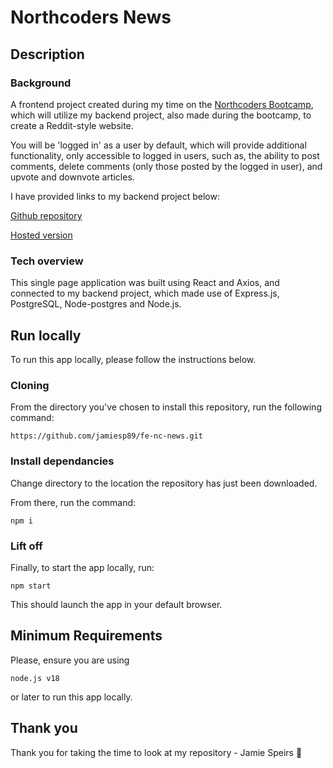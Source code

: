 # Northcoders News

## Description

### Background

A frontend project created during my time on the [Northcoders Bootcamp](https://northcoders.com/), which will utilize my backend project, also made during the bootcamp, to create a Reddit-style website.

You will be 'logged in' as a user by default, which will provide additional functionality, only accessible to logged in users, such as, the ability to post comments, delete comments (only those posted by the logged in user), and upvote and downvote articles.

I have provided links to my backend project below:

[Github repository](https://github.com/jamiesp89/be-nc-news)

[Hosted version](https://be-nc-news-5kz4.onrender.com/api)

### Tech overview

This single page application was built using React and Axios, and connected to my backend project, which made use of Express.js, PostgreSQL, Node-postgres and Node.js.

## Run locally

To run this app locally, please follow the instructions below.

### Cloning

From the directory you've chosen to install this repository, run the following command:

`https://github.com/jamiesp89/fe-nc-news.git`

### Install dependancies

Change directory to the location the repository has just been downloaded.

From there, run the command:

`npm i`

### Lift off

Finally, to start the app locally, run:

`npm start`

This should launch the app in your default browser.

## Minimum Requirements

Please, ensure you are using

`node.js v18`

or later to run this app locally.

## Thank you

Thank you for taking the time to look at my repository - Jamie Speirs :slightly_smiling_face:
